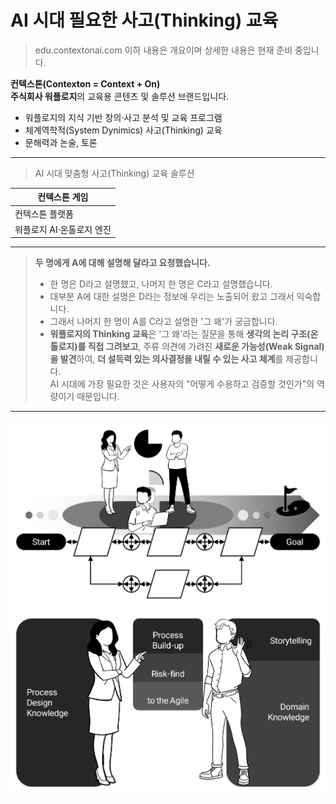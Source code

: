 # AI 시대 필요한 사고(Thinking) 교육

> edu.contextonai.com
> 이하 내용은 개요이며 상세한 내용은 현재 준비 중입니다. 

**컨텍스톤(Contexton = Context + On)**<br>
**주식회사 워플로지**의 교육용 콘텐츠 및 솔루션 브랜드입니다.

- 워플로지의 지식 기반 창의·사고 분석 및 교육 프로그램
- 체계역학적(System Dynimics) 사고(Thinking) 교육
- 문해력과 논술, 토론

---

> AI 시대 맞춤형 사고(Thinking) 교육 솔루션

| 컨텍스톤 게임 |
|---|
| 컨텍스톤 플랫폼 |
| 워플로지 AI·온톨로지 엔진 |

---

> **두 명에게 A에 대해 설명해 달라고 요청했습니다.**
> - 한 명은 D라고 설명했고, 나머지 한 명은 C라고 설명했습니다.
> - 대부분 A에 대한 설명은 D라는 정보에 우리는 노출되어 왔고 그래서 익숙합니다.
> - 그래서 나머지 한 명이 A를 C라고 설명한 '그 왜'가 궁금합니다.
> - **워플로지의 Thinking 교육**은 '그 왜'라는 질문을 통해 **생각의 논리 구조(온톨로지)를 직접 그려보고**, 주류 의견에 가려진 **새로운 가능성(Weak Signal)을 발견**하여, **더 설득력 있는 의사결정을 내릴 수 있는 사고 체계**를 제공합니다.<br>AI 시대에 가장 필요한 것은 사용자의 "어떻게 수용하고 검증할 것인가"의 역량이기 때문입니다.

---

![프로세스](process.png)<br>
![스킬](technique.png)
